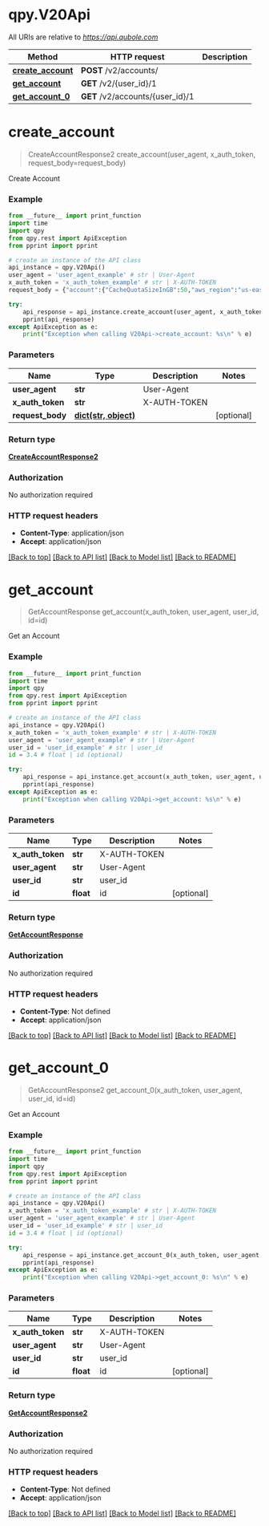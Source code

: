 # qpy.V20Api

All URIs are relative to *https://api.qubole.com*

Method | HTTP request | Description
------------- | ------------- | -------------
[**create_account**](V20Api.md#create_account) | **POST** /v2/accounts/ | 
[**get_account**](V20Api.md#get_account) | **GET** /v2/{user_id}/1 | 
[**get_account_0**](V20Api.md#get_account_0) | **GET** /v2/accounts/{user_id}/1 | 


# **create_account**
> CreateAccountResponse2 create_account(user_agent, x_auth_token, request_body=request_body)



Create Account

### Example

```python
from __future__ import print_function
import time
import qpy
from qpy.rest import ApiException
from pprint import pprint

# create an instance of the API class
api_instance = qpy.V20Api()
user_agent = 'user_agent_example' # str | User-Agent
x_auth_token = 'x_auth_token_example' # str | X-AUTH-TOKEN
request_body = {"account":{"CacheQuotaSizeInGB":50,"aws_region":"us-east-1","compute_access_key":"$COMPUTE_ACCESS_KEY","compute_secret_key":"$COMPUTE_SECRET_KEY","compute_type":"CUSTOMER_MANAGED","defloc":"$DEFLOC","idle_cluster_timeout":3,"idle_session_timeout":2880,"level":"free","name":"Test","storage_access_key":"$STORAGE_ACCESS_KEY","storage_secret_key":"$STORAGE_SECRET_KEY","storage_type":"CUSTOMER_MANAGED","sub_account_creation":false}} # dict(str, object) |  (optional)

try:
    api_response = api_instance.create_account(user_agent, x_auth_token, request_body=request_body)
    pprint(api_response)
except ApiException as e:
    print("Exception when calling V20Api->create_account: %s\n" % e)
```

### Parameters

Name | Type | Description  | Notes
------------- | ------------- | ------------- | -------------
 **user_agent** | **str**| User-Agent | 
 **x_auth_token** | **str**| X-AUTH-TOKEN | 
 **request_body** | [**dict(str, object)**](object.md)|  | [optional] 

### Return type

[**CreateAccountResponse2**](CreateAccountResponse2.md)

### Authorization

No authorization required

### HTTP request headers

 - **Content-Type**: application/json
 - **Accept**: application/json

[[Back to top]](#) [[Back to API list]](../README.md#documentation-for-api-endpoints) [[Back to Model list]](../README.md#documentation-for-models) [[Back to README]](../README.md)

# **get_account**
> GetAccountResponse get_account(x_auth_token, user_agent, user_id, id=id)



Get an Account

### Example

```python
from __future__ import print_function
import time
import qpy
from qpy.rest import ApiException
from pprint import pprint

# create an instance of the API class
api_instance = qpy.V20Api()
x_auth_token = 'x_auth_token_example' # str | X-AUTH-TOKEN
user_agent = 'user_agent_example' # str | User-Agent
user_id = 'user_id_example' # str | user_id
id = 3.4 # float | id (optional)

try:
    api_response = api_instance.get_account(x_auth_token, user_agent, user_id, id=id)
    pprint(api_response)
except ApiException as e:
    print("Exception when calling V20Api->get_account: %s\n" % e)
```

### Parameters

Name | Type | Description  | Notes
------------- | ------------- | ------------- | -------------
 **x_auth_token** | **str**| X-AUTH-TOKEN | 
 **user_agent** | **str**| User-Agent | 
 **user_id** | **str**| user_id | 
 **id** | **float**| id | [optional] 

### Return type

[**GetAccountResponse**](GetAccountResponse.md)

### Authorization

No authorization required

### HTTP request headers

 - **Content-Type**: Not defined
 - **Accept**: application/json

[[Back to top]](#) [[Back to API list]](../README.md#documentation-for-api-endpoints) [[Back to Model list]](../README.md#documentation-for-models) [[Back to README]](../README.md)

# **get_account_0**
> GetAccountResponse2 get_account_0(x_auth_token, user_agent, user_id, id=id)



Get an Account

### Example

```python
from __future__ import print_function
import time
import qpy
from qpy.rest import ApiException
from pprint import pprint

# create an instance of the API class
api_instance = qpy.V20Api()
x_auth_token = 'x_auth_token_example' # str | X-AUTH-TOKEN
user_agent = 'user_agent_example' # str | User-Agent
user_id = 'user_id_example' # str | user_id
id = 3.4 # float | id (optional)

try:
    api_response = api_instance.get_account_0(x_auth_token, user_agent, user_id, id=id)
    pprint(api_response)
except ApiException as e:
    print("Exception when calling V20Api->get_account_0: %s\n" % e)
```

### Parameters

Name | Type | Description  | Notes
------------- | ------------- | ------------- | -------------
 **x_auth_token** | **str**| X-AUTH-TOKEN | 
 **user_agent** | **str**| User-Agent | 
 **user_id** | **str**| user_id | 
 **id** | **float**| id | [optional] 

### Return type

[**GetAccountResponse2**](GetAccountResponse2.md)

### Authorization

No authorization required

### HTTP request headers

 - **Content-Type**: Not defined
 - **Accept**: application/json

[[Back to top]](#) [[Back to API list]](../README.md#documentation-for-api-endpoints) [[Back to Model list]](../README.md#documentation-for-models) [[Back to README]](../README.md)


